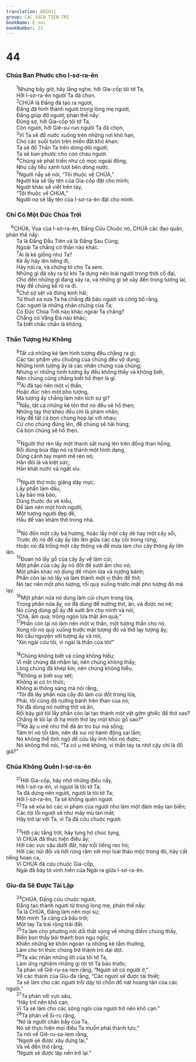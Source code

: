```yaml
---
translation: BD2011
group: CÁC SÁCH TIÊN-TRI
bookName: Ê-sai 
bookNumber: 23
---
```


<div class="title"><h1>44</h1><h3>Chúa Ban Phước cho I-sơ-ra-ên</h3></div>
<span class="verse es_44_1">  <sup>1</sup>Nhưng bây giờ, hãy lắng nghe, hỡi Gia-cốp tôi tớ Ta,<br/>  Hỡi I-sơ-ra-ên người Ta đã chọn.<br/></span>
<span class="verse es_44_2">  <sup>2</sup>CHÚA là Ðấng đã tạo ra ngươi,<br/>  Ðấng đã hình thành ngươi trong lòng mẹ ngươi,<br/>  Ðấng giúp đỡ ngươi, phán thế nầy: <br/>  Ðừng sợ, hỡi Gia-cốp tôi tớ Ta,<br/>  Còn ngươi, hỡi Giê-su-run người Ta đã chọn,<br/></span>
<span class="verse es_44_3">  <sup>3</sup>Vì Ta sẽ đổ nước xuống trên những nơi khô hạn,<br/>  Cho các suối tuôn trên miền đất khô khan;<br/>  Ta sẽ đổ Thần Ta trên dòng dõi ngươi;<br/>  Ta sẽ ban phước cho con cháu ngươi.<br/></span>
<span class="verse es_44_4">  <sup>4</sup>Chúng sẽ phát triển như cỏ mọc ngoài đồng,<br/>  Như cây liễu xanh tươi bên dòng nước.<br/></span>
<span class="verse es_44_5">  <sup>5</sup>Người nầy sẽ nói, “Tôi thuộc về CHÚA,” <br/>  Người kia sẽ lấy tên của Gia-cốp đặt cho mình;<br/>  Người khác sẽ viết trên tay,<br/>  “Tôi thuộc về CHÚA,” <br/>  Người nọ sẽ lấy tên của I-sơ-ra-ên đặt cho mình.<br/></span>
<div class="title"><h3>Chỉ Có Một Ðức Chúa Trời</h3></div>
<span class="verse es_44_6"> <sup>6</sup>CHÚA, Vua của I-sơ-ra-ên, Ðấng Cứu Chuộc nó, CHÚA các đạo quân, phán thế nầy:<br/>  Ta là Ðấng Ðầu Tiên và là Ðấng Sau Cùng;<br/>  Ngoài Ta chẳng có thần nào khác.<br/></span>
<span class="verse es_44_7">  <sup>7</sup>Ai là kẻ giống như Ta?<br/>  Kẻ ấy hãy lên tiếng đi,<br/>  Hãy nói ra, và chứng tỏ cho Ta xem.<br/>  Những gì đã xảy ra từ khi Ta dựng nên loài người trong thời cổ đại, <br/>  Cho đến những gì đang xảy ra, và những gì sẽ xảy đến trong tương lai,<br/>  Hãy để chúng kể rõ ra đi.<br/></span>
<span class="verse es_44_8">  <sup>8</sup>Chớ sợ sệt và đừng kinh hãi;<br/>  Từ thuở xa xưa Ta há chẳng đã bảo ngươi và công bố rằng, <br/>  Các ngươi là những nhân chứng của Ta;<br/>  Có Ðức Chúa Trời nào khác ngoài Ta chăng?<br/>  Chẳng có Vầng Ðá nào khác;<br/>  Ta biết chắc chắn là không.<br/></span>
<div class="title"><h3>Thần Tượng Hư Không</h3></div>
<span class="verse es_44_9">  <sup>9</sup>Tất cả những kẻ làm hình tượng đều chẳng ra gì;<br/>  Các tác phẩm yêu chuộng của chúng đều vô dụng;<br/>  Những hình tượng ấy là các nhân chứng của chúng;<br/>  Nhưng vì những hình tượng ấy đều không thấy và không biết,<br/>  Nên chúng cũng chẳng biết hổ thẹn là gì.<br/></span>
<span class="verse es_44_10">  <sup>10</sup>Ai đã tạo nên một vị thần,<br/>  Hoặc đúc nên một pho tượng,<br/>  Mà tượng ấy chẳng làm nên tích sự gì?<br/></span>
<span class="verse es_44_11">  <sup>11</sup>Nầy, tất cả những kẻ tôn thờ nó đều sẽ hổ thẹn;<br/>  Những tay thợ khéo đều chỉ là phàm nhân;<br/>  Hãy để tất cả bọn chúng họp lại với nhau;<br/>  Cứ cho chúng đứng lên, để chúng sẽ hãi hùng;<br/>  Cả bọn chúng sẽ hổ thẹn.<br/><br/></span>
<span class="verse es_44_12">  <sup>12</sup>Người thợ rèn lấy một thanh sắt nung lên trên đống than hồng,<br/>  Rồi dùng búa đập nó ra thành một hình dạng,<br/>  Dùng cánh tay mạnh mẽ rèn nó;<br/>  Hắn đói lả và kiệt sức;<br/>  Hắn khát nước và ngất xỉu.<br/><br/></span>
<span class="verse es_44_13">  <sup>13</sup>Người thợ mộc giăng dây mực,<br/>  Lấy phấn làm dấu,<br/>  Lấy bào mà bào,<br/>  Dùng thước đo vẽ kiểu,<br/>  Ðể làm nên một hình người,<br/>  Một tượng người đẹp đẽ,<br/>  Hầu để vào khám thờ trong nhà.<br/><br/></span>
<span class="verse es_44_14">  <sup>14</sup>Nó đốn một cây bá hương, hoặc lấy một cây dẻ hay một cây sồi,<br/>  Trước đó nó để cây ấy lớn lên giữa các cây cối trong rừng,<br/>  Hoặc nó đã trồng một cây thông và để mưa làm cho cây thông ấy lớn lên.<br/></span>
<span class="verse es_44_15">  <sup>15</sup>Ðoạn nó lấy gỗ của cây ấy về làm củi;<br/>  Một phần của cây ấy nó đốt để sưởi ấm cho nó;<br/>  Một phần khác nó dùng để nhóm lửa và nướng bánh;<br/>  Phần còn lại nó lấy và làm thành một vị thần để thờ;<br/>  Nó tạc nên một pho tượng, rồi quỳ xuống trước mặt pho tượng đó mà lạy.<br/></span>
<span class="verse es_44_16">  <sup>16</sup>Một phân nửa nó dùng làm củi chụm trong lửa,<br/>  Trong phân nửa ấy, nó đã dùng để nướng thịt, ăn, và được no nê;<br/>  Nó cũng dùng gỗ ấy để sưởi ấm cho mình và nói,<br/>  “Chà, ấm quá; trông ngọn lửa thật ấm quá;”<br/></span>
<span class="verse es_44_17">  <sup>17</sup>Phần còn lại nó làm nên một vị thần, một tượng thần cho nó,<br/>  Xong rồi nó quỳ xuống trước mặt tượng đó và thờ lạy tượng ấy;<br/>  Nó cầu nguyện với tượng ấy và nói,<br/>  “Xin ngài cứu tôi, vì ngài là thần của tôi!”<br/><br/></span>
<span class="verse es_44_18">  <sup>18</sup>Chúng không biết và cũng không hiểu;<br/>  Vì mắt chúng đã nhắm lại, nên chúng không thấy;<br/>  Lòng chúng đã khép kín, nên chúng không hiểu.<br/></span>
<span class="verse es_44_19">  <sup>19</sup>Không ai biết suy xét;<br/>  Không ai có tri thức;<br/>  Không ai thông sáng mà nói rằng,<br/>  “Tôi đã lấy phân nửa cây đó làm củi đốt trong lửa,<br/>  Phải, tôi cũng đã nướng bánh trên than của nó;<br/>  Tôi đã dùng nó nướng thịt và ăn,<br/>  Rồi bây giờ tôi lấy phần còn lại tạc thành một vật gớm ghiếc để thờ sao?<br/>  Chẳng lẽ tôi lại đi hạ mình thờ lạy một khúc gỗ sao?”<br/></span>
<span class="verse es_44_20">  <sup>20</sup>Kẻ ấy u mê như thể đã ăn tro bụi mà sống;<br/>  Tâm trí nó tối tăm, nên đã xui nó hành động sai lầm;<br/>  Nó không thể tỉnh ngộ để cứu lấy linh hồn nó được;<br/>  Nó không thể nói, “Ta có u mê không, vì thần tay ta nhờ cậy chỉ là đồ giả?”<br/></span>
<div class="title"><h3>Chúa Không Quên I-sơ-ra-ên</h3></div>
<span class="verse es_44_21">  <sup>21</sup>Hỡi Gia-cốp, hãy nhớ những điều nầy,<br/>  Hỡi I-sơ-ra-ên, vì ngươi là tôi tớ Ta;<br/>  Ta đã dựng nên ngươi, ngươi là tôi tớ Ta;<br/>  Hỡi I-sơ-ra-ên, Ta sẽ không quên ngươi.<br/></span>
<span class="verse es_44_22">  <sup>22</sup>Ta sẽ xóa bỏ các vi phạm của ngươi như làm một đám mây tan biến;<br/>  Các tội lỗi ngươi sẽ như mây mù tan mất;<br/>  Hãy trở lại với Ta, vì Ta đã cứu chuộc ngươi.<br/><br/></span>
<span class="verse es_44_23">  <sup>23</sup>Hỡi các tầng trời, hãy tung hô chúc tụng,<br/>  Vì CHÚA đã thực hiện điều ấy;<br/>  Hỡi các vực sâu dưới đất, hãy trỗi tiếng reo hò;<br/>  Hỡi các núi đồi và hỡi rừng rậm với mọi loài thảo mộc trong đó, hãy cất tiếng hoan ca,<br/>  Vì CHÚA đã cứu chuộc Gia-cốp,<br/>  Ngài đã bày tỏ vinh hiển của Ngài ra giữa I-sơ-ra-ên.<br/></span>
<div class="title"><h3>Giu-đa Sẽ Ðược Tái Lập</h3></div>
<span class="verse es_44_24">  <sup>24</sup>CHÚA, Ðấng cứu chuộc ngươi,<br/>  Ðấng tạo thành ngươi từ trong lòng mẹ, phán thế nầy: <br/>  Ta là CHÚA, Ðấng làm nên mọi sự;<br/>  Một mình Ta căng cả bầu trời;<br/>  Một tay Ta trải rộng trái đất.<br/></span>
<span class="verse es_44_25">  <sup>25</sup>Ta làm cho phường nói dối thất vọng về những điềm chúng thấy,<br/>  Biến bọn thầy bói thành bọn ngu ngốc,<br/>  Khiến những kẻ khôn ngoan ra những kẻ tầm thường,<br/>  Làm cho tri thức chúng trở thành trò dại dột.<br/></span>
<span class="verse es_44_26">  <sup>26</sup>Ta xác nhận những lời của tôi tớ Ta,<br/>  Làm ứng nghiệm những gì tôi tớ Ta báo trước;<br/>  Ta phán về Giê-ru-sa-lem rằng, “Ngươi sẽ có người ở,” <br/>  Về các thành của Giu-đa rằng, “Các ngươi sẽ được tái thiết;<br/>  Ta sẽ làm cho các ngươi trỗi dậy từ chốn đổ nát hoang tàn của các ngươi.”<br/></span>
<span class="verse es_44_27">  <sup>27</sup>Ta phán với vực sâu,<br/>  “Hãy trở nên khô cạn,<br/>  Vì Ta sẽ làm cho các sông ngòi của ngươi trở nên khô cạn.”<br/></span>
<span class="verse es_44_28">  <sup>28</sup>Ta phán về Si-ru rằng,<br/>  “Nó là người chăn bầy của Ta,<br/>  Nó sẽ thực hiện mọi điều Ta muốn phải thành tựu;” <br/>  Ta nói về Giê-ru-sa-lem rằng,<br/>  “Ngươi sẽ được xây dựng lại,” <br/>  Và về đền thờ rằng,<br/>  “Ngươi sẽ được lập nền trở lại.”<br/></span>

